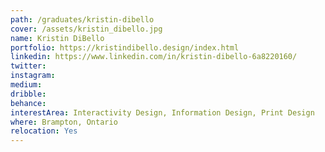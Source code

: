 ```yaml
---
path: /graduates/kristin-dibello
cover: /assets/kristin_dibello.jpg
name: Kristin DiBello
portfolio: https://kristindibello.design/index.html
linkedin: https://www.linkedin.com/in/kristin-dibello-6a8220160/
twitter: 
instagram:
medium:
dribble:
behance:
interestArea: Interactivity Design, Information Design, Print Design
where: Brampton, Ontario
relocation: Yes
---
```

